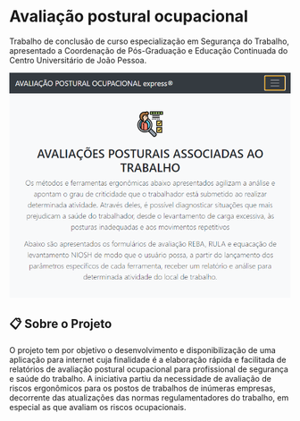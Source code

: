 # Avaliação postural ocupacional 
 Trabalho de conclusão de curso especialização em Segurança do Trabalho, apresentado a Coordenação de Pós-Graduação e Educação Continuada do Centro Universitário de João Pessoa.
 
 ![Tela Apresentacao](principal.png)
 
 ## :clipboard: Sobre o Projeto
O projeto tem por objetivo o desenvolvimento e disponibilização de uma aplicação para internet cuja finalidade é a elaboração rápida e facilitada de relatórios de avaliação postural ocupacional para profissional de segurança e saúde do trabalho.
A iniciativa partiu da necessidade de avaliação de riscos ergonômicos para os postos de trabalhos de inúmeras empresas, decorrente das atualizações das normas regulamentadores do trabalho, em especial as que avaliam os riscos ocupacionais.
